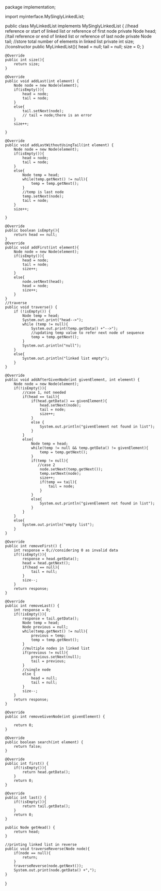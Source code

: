 package implementation;

import myinterface.MySinglyLinkedList;


public class MyLinkedList implements MySinglyLinkedList {
    //head reference or start  of linked list or reference of first node
    private Node head;
    //tail reference or end  of linked list or reference of last node
    private Node tail;
    //store total number of elements in linked list
    private int size;
    //constructor
    public MyLinkedList(){
        head = null;
        tail = null;
        size = 0;
    }

    @Override
    public int size(){
        return size;
    }

    @Override
    public void addLast(int element) {
        Node node = new Node(element);
        if(isEmpty()){
            head = node;
            tail = node;
        }
        else{
            tail.setNext(node);
            // tail = node;there is an error
        }
        size++;

    }

    @Override
    public void addLastWithoutUsingTail(int element) {
        Node node = new Node(element);
        if(isEmpty()){
            head = node;
            tail = node;
        }
        else{
            Node temp = head;
            while(temp.getNext() != null){
                temp = temp.getNext();
            }
            //temp is last node
            temp.setNext(node);
            tail = node;
        }
        size++;

    }

    @Override
    public boolean isEmpty(){
        return head == null;
    }
    @Override
    public void addFirst(int element){
        Node node = new Node(element);
        if(isEmpty()){
            head = node;
            tail = node;
            size++;
        }
        else{
            node.setNext(head);
            head = node;
            size++;
        }
    }
    //traverse
    public void traverse() {
        if (!isEmpty()) {
            Node temp = head;
            System.out.print("head-->");
            while (temp != null){
                System.out.print(temp.getData() +"-->");
                //updating temp value to refer next node of sequence
                temp = temp.getNext();
            }
            System.out.println("null");
        }
        else{
            System.out.println("linked list empty");
        }
    }

    @Override
    public void addAfterGivenNode(int givenElement, int element) {
        Node node = new Node(element);
        if(!isEmpty()){
            //case 1, not needed
            if(head == tail){
                if(head.getData() == givenElement){
                    head.setNext(node);
                    tail = node;
                    size++;
                }
                else {
                    System.out.println("givenElement not found in list");
                }
            }
            else{
                Node temp = head;
                while(temp != null && temp.getData() != givenElement){
                    temp = temp.getNext();
                }
                if(temp != null){
                   //case 2
                    node.setNext(temp.getNext());
                    temp.setNext(node);
                    size++;
                    if(temp == tail){
                        tail = node;
                    }
                }
                else{
                    System.out.println("givenElement not found in list");
                }
            }
        }
        else{
            System.out.println("empty list");
        }
    }

    @Override
    public int removeFirst() {
        int response = 0;//considering 0 as invalid data
        if(!isEmpty()){
            response = head.getData();
            head = head.getNext();
            if(head == null){
                tail = null;
            }
            size--;
        }
        return response;
    }

    @Override
    public int removeLast() {
        int response = 0;
        if(!isEmpty()){
            response = tail.getData();
            Node temp = head;
            Node previous = null;
            while(temp.getNext() != null){
                previous = temp;
                temp = temp.getNext();
            }
            //multiple nodes in linked list
            if(previous != null){
                previous.setNext(null);
                tail = previous;
            }
            //single node
            else {
                head = null;
                tail = null;
            }
            size--;
        }
        return response;
    }

    @Override
    public int removeGivenNode(int givenElement) {

        return 0;
    }

    @Override
    public boolean search(int element) {
        return false;
    }

    @Override
    public int first() {
        if(!isEmpty()){
            return head.getData();
        }
        return 0;
    }

    @Override
    public int last() {
        if(!isEmpty()){
            return tail.getData();
        }
        return 0;
    }

    public Node getHead() {
        return head;
    }

    //printing linked list in reverse
    public void traverseReverse(Node node){
        if(node == null){
            return;
        }
        traverseReverse(node.getNext());
        System.out.print(node.getData() +",");
    }
}
